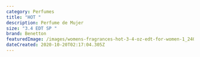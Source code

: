 ```yaml
---
category: Perfumes
title: "HOT "
description: Perfume de Mujer
size: "3.4 EDT SP "
brand: Benetton
featuredImage: /images/womens-fragrances-hot-3-4-oz-edt-for-women-1_2400x.jpg
dateCreated: 2020-10-20T02:17:04.305Z
---
```

